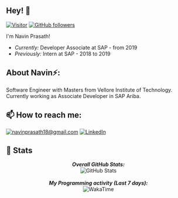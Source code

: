 
<h2>Hey! 👋</h2>

[![Visitor](https://visitor-badge.laobi.icu/badge?page_id=navinprasath18)](https://github.com/navinprasath18) [![GitHub followers](https://img.shields.io/github/followers/navinprasath18.svg?style=social&label=Follow)](https://github.com/navinprasath18?tab=followers)

I'm Navin Prasath! 
- <i>Currently:</i> Developer Associate at SAP - from 2019 
- <i>Previously:</i> Intern at SAP - 2018 to 2019


<h2> About Navin⚡:</h2>

Software Engineer with Masters from Vellore Institute of Technology. Currently working as Associate Developer in SAP Ariba.

<h2>📫 How to reach me:</h2>

<a href="mailto:navinprasath18@gmail.com">![navinprasath18@gmail.com](https://img.shields.io/badge/Gmail-D14836?style=for-the-badge&logo=gmail&logoColor=white)</a> <a href="https://www.linkedin.com/in/navinprasath18/">![LinkedIn](https://img.shields.io/badge/LinkedIn-0077B5?style=for-the-badge&logo=linkedin&logoColor=white)</a>

<h2>👀 Stats</h2>

<div>
  
  <p align="center">
  <b><em>Overall GitHub Stats:</em></b> <br/>
    <img src="https://github-readme-streak-stats.herokuapp.com/?user=navinprasath18" alt="GitHub Stats" /> <br/><br/>
  <b><em>My Programming activity (Last 7 days):</em></b> <br/>
    <img src="https://github-readme-stats.vercel.app/api/wakatime?username=navinprasath18" alt="WakaTime" />
  </p>
</div>


